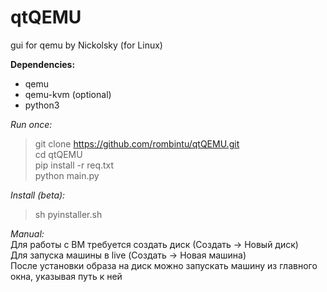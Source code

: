 # qtQEMU
gui for qemu by Nickolsky (for Linux)

**Dependencies:**
- qemu
- qemu-kvm (optional)
- python3

*Run once:*
> git clone https://github.com/rombintu/qtQEMU.git  
> cd qtQEMU  
> pip install -r req.txt  
> python main.py  

*Install (beta):*
> sh pyinstaller.sh

*Manual:*  
Для работы с ВМ требуется создать диск (Создать -> Новый диск)  
Для запуска машины в live (Создать -> Новая машина)  
После установки образа на диск можно запускать машину из главного окна, указывая путь к ней  

